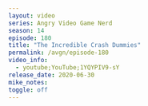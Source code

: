 ```yaml
---
layout: video
series: Angry Video Game Nerd
season: 14
episode: 180
title: "The Incredible Crash Dummies"
permalink: /avgn/episode-180
video_info:
  - youtube;YouTube;1YQYPIV9-sY
release_date: 2020-06-30
mike_notes:
toggle: off
---
```

